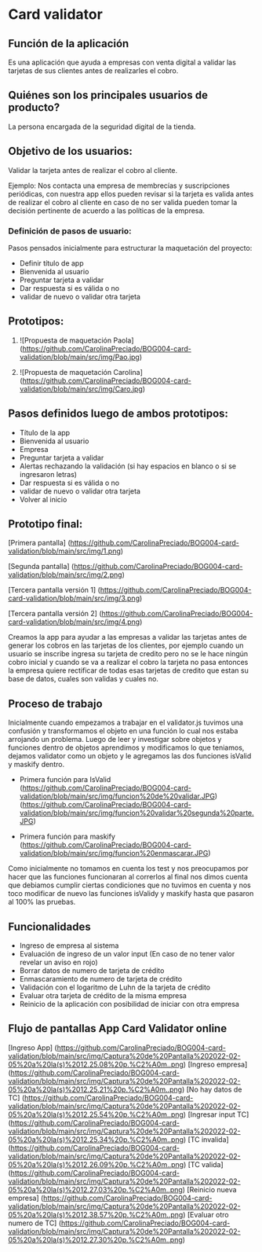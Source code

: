 # Card validator

## Función de la aplicación 

Es una aplicación que ayuda a empresas con venta digital a validar las tarjetas de sus clientes antes de realizarles el cobro.

## Quiénes son los principales usuarios de producto?

La persona encargada de la seguridad digital de la tienda.

## Objetivo de los usuarios:

Validar la tarjeta antes de realizar el cobro al cliente.

Ejemplo: Nos contacta una empresa de membrecías y suscripciones periódicas, con nuestra app ellos pueden revisar si la tarjeta es valida antes de realizar el cobro al cliente en caso de no ser valida pueden tomar la decisión pertinente de acuerdo a las políticas de la empresa.

### Definición de pasos de usuario:

Pasos pensados inicialmente para estructurar la maquetación del proyecto:

- Definir título de app
- Bienvenida al usuario
- Preguntar tarjeta a validar 
- Dar respuesta si es válida o no 
- validar de nuevo o validar otra tarjeta

## Prototipos: 

1) ![Propuesta de maquetación Paola] (https://github.com/CarolinaPreciado/BOG004-card-validation/blob/main/src/img/Pao.jpg)

2)	![Propuesta de maquetación Carolina] (https://github.com/CarolinaPreciado/BOG004-card-validation/blob/main/src/img/Caro.jpg)


## Pasos definidos luego de ambos prototipos:

-	Título de la app
-	Bienvenida al usuario 
-	Empresa
-	Preguntar tarjeta a validar 
-	Alertas rechazando la validación (si hay espacios en blanco o si se ingresaron letras)
-	Dar respuesta si es válida o no 
-	validar de nuevo o validar otra tarjeta
-	Volver al inicio 

## Prototipo final: 

[Primera pantalla] (https://github.com/CarolinaPreciado/BOG004-card-validation/blob/main/src/img/1.png)

[Segunda pantalla] (https://github.com/CarolinaPreciado/BOG004-card-validation/blob/main/src/img/2.png)

[Tercera pantalla versión 1] (https://github.com/CarolinaPreciado/BOG004-card-validation/blob/main/src/img/3.png)

[Tercera pantalla versión 2] (https://github.com/CarolinaPreciado/BOG004-card-validation/blob/main/src/img/4.png)


Creamos la app para ayudar a las empresas a validar las tarjetas antes de generar los cobros en las tarjetas de los clientes, por ejemplo cuando un usuario se inscribe ingresa su tarjeta de credito pero no se le hace ningún cobro inicial y cuando se va a realizar el cobro la tarjeta no pasa entonces la empresa quiere rectificar de todas esas tarjetas de credito que estan su base de datos, cuales son validas y cuales no. 


## Proceso de trabajo

Inicialmente cuando empezamos a trabajar en el validator.js tuvimos una confusión y transformamos el objeto en una función lo cual nos estaba arrojando un problema. Luego de leer y investigar sobre objetos y funciones dentro de objetos aprendimos y modificamos lo que teniamos, dejamos validator como un objeto y le agregamos las dos funciones isValid y maskify dentro.

- Primera función para IsValid (https://github.com/CarolinaPreciado/BOG004-card-validation/blob/main/src/img/funcion%20de%20validar.JPG) (https://github.com/CarolinaPreciado/BOG004-card-validation/blob/main/src/img/funcion%20validar%20segunda%20parte.JPG)

- Primera función para maskify (https://github.com/CarolinaPreciado/BOG004-card-validation/blob/main/src/img/funcion%20enmascarar.JPG)

Como inicialmente no tomamos en cuenta los test y nos preocupamos por hacer que las funciones funcionaran al correrlos al final nos dimos cuenta que debiamos cumplir ciertas condiciones que no tuvimos en cuenta y nos toco modificar de nuevo las funciones isValidy y maskify hasta que pasaron al 100% las pruebas.

## Funcionalidades

- Ingreso de empresa al sistema
- Evaluación de ingreso de un valor input (En caso de no tener valor revelar un aviso en rojo)
- Borrar datos de numero de tarjeta de crédito
- Enmascaramiento de numero de tarjeta de crédito
- Validación con el logaritmo de Luhn de la tarjeta de crédito
- Evaluar otra tarjeta de crédito de la misma empresa
- Reinicio de la aplicación con posibilidad de iniciar con otra empresa

## Flujo de pantallas App Card Validator online

[Ingreso App]  (https://github.com/CarolinaPreciado/BOG004-card-validation/blob/main/src/img/Captura%20de%20Pantalla%202022-02-05%20a%20la(s)%2012.25.08%20p.%C2%A0m..png)
[Ingreso empresa]  (https://github.com/CarolinaPreciado/BOG004-card-validation/blob/main/src/img/Captura%20de%20Pantalla%202022-02-05%20a%20la(s)%2012.25.21%20p.%C2%A0m..png)
[No hay datos de TC]  (https://github.com/CarolinaPreciado/BOG004-card-validation/blob/main/src/img/Captura%20de%20Pantalla%202022-02-05%20a%20la(s)%2012.25.54%20p.%C2%A0m..png)
[Ingresar input TC] (https://github.com/CarolinaPreciado/BOG004-card-validation/blob/main/src/img/Captura%20de%20Pantalla%202022-02-05%20a%20la(s)%2012.25.34%20p.%C2%A0m..png)
[TC invalida]  (https://github.com/CarolinaPreciado/BOG004-card-validation/blob/main/src/img/Captura%20de%20Pantalla%202022-02-05%20a%20la(s)%2012.26.09%20p.%C2%A0m..png)
[TC valida]  (https://github.com/CarolinaPreciado/BOG004-card-validation/blob/main/src/img/Captura%20de%20Pantalla%202022-02-05%20a%20la(s)%2012.27.03%20p.%C2%A0m..png)
[Reinicio nueva empresa]  (https://github.com/CarolinaPreciado/BOG004-card-validation/blob/main/src/img/Captura%20de%20Pantalla%202022-02-05%20a%20la(s)%2012.38.57%20p.%C2%A0m..png)
[Evaluar otro numero de TC]  (https://github.com/CarolinaPreciado/BOG004-card-validation/blob/main/src/img/Captura%20de%20Pantalla%202022-02-05%20a%20la(s)%2012.27.30%20p.%C2%A0m..png)




